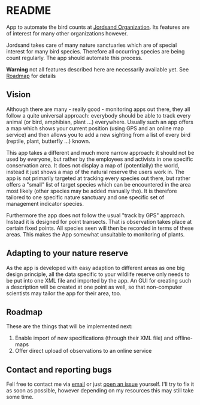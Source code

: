# README #

App to automate the bird counts at [Jordsand Organization](https://www.jordsand.de/). Its features
are of interest for many other organizations however.

Jordsand takes care of many nature sanctuaries which are of special interest for many bird species.
Therefore all occurring species are being count regularly. The app should automate this process.

**Warning** not all features described here are necessarily available yet.
 See [Roadmap](#roadmap) for details

## Vision ##

Although there are many - really good - monitoring apps out there, they all follow a quite universal
approach: everybody should be able to track every animal (or bird, amphibian, plant ...) everywhere.
Usually such an app offers a map which shows your current position (using GPS and an online map
service) and then allows you to add a new sighting from a list of every bird (reptile, plant,
butterfly ...) known.

This app takes a different and much more narrow approach: it should not be used by everyone, but
rather by the employees and activists in one specific conservation area. It does not display a map
of (potentially) the world, instead it just shows a map of the natural reserve the users work in.
The app is not primarily targeted at tracking every species out there, but rather offers a "small"
list of target species which can be encountered in the area most likely (other species may be added
manually tho). It is therefore tailored to one specific nature sanctuary and one specific set of
management indicator species.

Furthermore the app does not follow the usual "track by GPS" approach. Instead it is designed for
point transects. That is observation takes place at certain fixed points. All species seen will then
be recorded in terms of these areas. This makes the App somewhat unsuitable to monitoring of plants.

## Adapting to your nature reserve ##

As the app is developed with easy adaption to different areas as one big design principle, all
the data specific to your wildlife reserve only needs to be put into one XML file and imported by
the app. An GUI for creating such a description will be created at one point as well, so that
non-computer scientists may tailor the app for their area, too.

## Roadmap ##

These are the things that will be implemented next:

1. Enable import of new specifications (through their XML file) and offline-maps
2. Offer direct upload of observations to an online service

## Contact and reporting bugs ##

Fell free to contact me via [email](mailto:portux@posteo.de) or just
[open an issue](https://github.com/portux/Jordsand-Birdcount/issues/new) yourself.
I'll try to fix it as soon as possible, however depending on my resources this may still take some
time.

